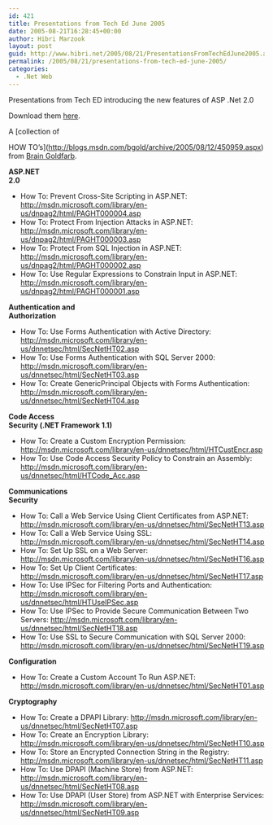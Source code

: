 ```yaml
---
id: 421
title: Presentations from Tech Ed June 2005
date: 2005-08-21T16:28:45+00:00
author: Hibri Marzook
layout: post
guid: http://www.hibri.net/2005/08/21/PresentationsFromTechEdJune2005.aspx
permalink: /2005/08/21/presentations-from-tech-ed-june-2005/
categories:
  - .Net Web
---
```

Presentations from Tech ED introducing the new features of ASP .Net 2.0

Download them [here](http://msdn.microsoft.com/asp.net/community/events/teched2005/default.aspx).

A [collection of
  
HOW TO&#8217;s](http://blogs.msdn.com/bgold/archive/2005/08/12/450959.aspx) from [Brain Goldfarb](http://blogs.msdn.com/bgold/).

<p class="dtH1">
  <a name="securityhowtosindex_aspnet2"></a><strong>ASP.NET<br /> 2.0</strong>
</p>

<ul type="disc">
  <li>
    How To: Prevent Cross-Site Scripting in ASP.NET: <a href="http://msdn.microsoft.com/library/en-us/dnpag2/html/paght000004.asp">http://msdn.microsoft.com/library/en-us/dnpag2/html/PAGHT000004.asp</a> <li>
      How To: Protect From Injection Attacks in ASP.NET: <a href="http://msdn.microsoft.com/library/en-us/dnpag2/html/paght000003.asp">http://msdn.microsoft.com/library/en-us/dnpag2/html/PAGHT000003.asp</a> <li>
        How To: Protect From SQL Injection in ASP.NET: <a href="http://msdn.microsoft.com/library/en-us/dnpag2/html/paght000002.asp">http://msdn.microsoft.com/library/en-us/dnpag2/html/PAGHT000002.asp</a> <li>
          How To: Use Regular Expressions to Constrain Input in ASP.NET: <a href="http://msdn.microsoft.com/library/en-us/dnpag2/html/paght000001.asp">http://msdn.microsoft.com/library/en-us/dnpag2/html/PAGHT000001.asp</a>
        </li>
      </li>
    </li>
  </li>
</ul>

<p class="dtH1">
  <a name="securityhowtosindex_auth"></a><strong>Authentication and<br /> Authorization</strong>
</p>

<ul type="disc">
  <li>
    How To: Use Forms Authentication with Active Directory: <a href="http://msdn.microsoft.com/library/en-us/dnnetsec/html/SecNetHT02.asp">http://msdn.microsoft.com/library/en-us/dnnetsec/html/SecNetHT02.asp</a> <li>
      How To: Use Forms Authentication with SQL Server 2000: <a href="http://msdn.microsoft.com/library/en-us/dnnetsec/html/SecNetHT03.asp">http://msdn.microsoft.com/library/en-us/dnnetsec/html/SecNetHT03.asp</a> <li>
        How To: Create GenericPrincipal Objects with Forms Authentication: <a href="http://msdn.microsoft.com/library/en-us/dnnetsec/html/SecNetHT04.asp">http://msdn.microsoft.com/library/en-us/dnnetsec/html/SecNetHT04.asp</a>
      </li>
    </li>
  </li>
</ul>

<p class="dtH1">
  <a name="securityhowtosindex_codeaccess"></a><strong>Code Access<br /> Security (.NET Framework 1.1)</strong>
</p>

<ul type="disc">
  <li>
    How To: Create a Custom Encryption Permission: <a href="http://msdn.microsoft.com/library/en-us/dnnetsec/html/HTCustEncr.asp">http://msdn.microsoft.com/library/en-us/dnnetsec/html/HTCustEncr.asp</a> <li>
      How To: Use Code Access Security Policy to Constrain an Assembly: <a href="http://msdn.microsoft.com/library/en-us/dnnetsec/html/HTCode_Acc.asp">http://msdn.microsoft.com/library/en-us/dnnetsec/html/HTCode_Acc.asp</a>
    </li>
  </li>
</ul>

<p class="dtH1">
  <a name="securityhowtosindex_communications"></a><strong>Communications<br /> Security</strong>
</p>

<ul type="disc">
  <li>
    How To: Call a Web Service Using Client Certificates from ASP.NET: <a href="http://msdn.microsoft.com/library/en-us/dnnetsec/html/SecNetHT13.asp">http://msdn.microsoft.com/library/en-us/dnnetsec/html/SecNetHT13.asp</a> <li>
      How To: Call a Web Service Using SSL: <a href="http://msdn.microsoft.com/library/en-us/dnnetsec/html/SecNetHT14.asp">http://msdn.microsoft.com/library/en-us/dnnetsec/html/SecNetHT14.asp</a> <li>
        How To: Set Up SSL on a Web Server: <a href="http://msdn.microsoft.com/library/en-us/dnnetsec/html/SecNetHT16.asp">http://msdn.microsoft.com/library/en-us/dnnetsec/html/SecNetHT16.asp</a> <li>
          How To: Set Up Client Certificates: <a href="http://msdn.microsoft.com/library/en-us/dnnetsec/html/SecNetHT17.asp">http://msdn.microsoft.com/library/en-us/dnnetsec/html/SecNetHT17.asp</a> <li>
            How To: Use IPSec for Filtering Ports and Authentication: <a href="http://msdn.microsoft.com/library/en-us/dnnetsec/html/HTUseIPSec.asp">http://msdn.microsoft.com/library/en-us/dnnetsec/html/HTUseIPSec.asp</a> <li>
              How To: Use IPSec to Provide Secure Communication Between Two Servers: <a href="http://msdn.microsoft.com/library/en-us/dnnetsec/html/SecNetHT18.asp">http://msdn.microsoft.com/library/en-us/dnnetsec/html/SecNetHT18.asp</a> <li>
                How To: Use SSL to Secure Communication with SQL Server 2000: <a href="http://msdn.microsoft.com/library/en-us/dnnetsec/html/SecNetHT19.asp">http://msdn.microsoft.com/library/en-us/dnnetsec/html/SecNetHT19.asp</a>
              </li>
            </li>
          </li>
        </li>
      </li>
    </li>
  </li>
</ul>

<p class="dtH1">
  <a name="securityhowtosindex_config"></a><strong>Configuration</strong>
</p>

<ul type="disc">
  <li>
    How To: Create a Custom Account To Run ASP.NET: <a href="http://msdn.microsoft.com/library/en-us/dnnetsec/html/SecNetHT01.asp">http://msdn.microsoft.com/library/en-us/dnnetsec/html/SecNetHT01.asp</a>
  </li>
</ul>

<p class="dtH1">
  <a name="securityhowtosindex_cryptography"></a><strong>Cryptography</strong>
</p>

<ul type="disc">
  <li>
    How To: Create a DPAPI Library: <a href="http://msdn.microsoft.com/library/en-us/dnnetsec/html/SecNetHT07.asp">http://msdn.microsoft.com/library/en-us/dnnetsec/html/SecNetHT07.asp</a> <li>
      How To: Create an Encryption Library: <a href="http://msdn.microsoft.com/library/en-us/dnnetsec/html/SecNetHT10.asp">http://msdn.microsoft.com/library/en-us/dnnetsec/html/SecNetHT10.asp</a> <li>
        How To: Store an Encrypted Connection String in the Registry: <a href="http://msdn.microsoft.com/library/en-us/dnnetsec/html/SecNetHT11.asp">http://msdn.microsoft.com/library/en-us/dnnetsec/html/SecNetHT11.asp</a> <li>
          How To: Use DPAPI (Machine Store) from ASP.NET: <a href="http://msdn.microsoft.com/library/en-us/dnnetsec/html/SecNetHT08.asp">http://msdn.microsoft.com/library/en-us/dnnetsec/html/SecNetHT08.asp</a> <li>
            How To: Use DPAPI (User Store) from ASP.NET with Enterprise Services: <a href="http://msdn.microsoft.com/library/en-us/dnnetsec/html/SecNetHT09.asp">http://msdn.microsoft.com/library/en-us/dnnetsec/html/SecNetHT09.asp</a>
          </li>
        </li>
      </li>
    </li>
  </li>
</ul>